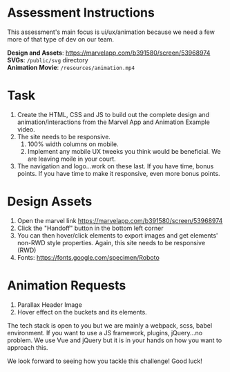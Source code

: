 # Assessment Instructions
 This assessment's main focus is ui/ux/animation because we need a few more of that type of dev on our team.
 
 **Design and Assets**: https://marvelapp.com/b391580/screen/53968974   
 **SVGs**: ```/public/svg``` directory  
 **Animation Movie**: ```/resources/animation.mp4```   
 
# Task
 1. Create the HTML, CSS and JS to build out the complete design and animation/interactions from the Marvel App and Animation Example video.  
 2. The site needs to be responsive.  
    1. 100% width columns on mobile.  
    2. Implement any mobile UX tweeks you think would be beneficial. We are leaving moile in your court.  
 3. The navigation and logo...work on these last. If you have time, bonus points. If you have time to make it responsive, even more bonus points.  
 
# Design Assets
1. Open the marvel link https://marvelapp.com/b391580/screen/53968974  
2. Click the "Handoff" button in the bottom left corner
3. You can then hover/click elements to export images and get elements' non-RWD style properties. Again, this site needs to be responsive (RWD)
4. Fonts: https://fonts.google.com/specimen/Roboto 
 
# Animation Requests
1. Parallax Header Image
2. Hover effect on the buckets and its elements. 

The tech stack is open to you but we are mainly a webpack, scss, babel environment. If you want to use a JS framework, plugins, jQuery...no problem. We use Vue and jQuery but it is in your hands on how you want to approach this. 

We look forward to seeing how you tackle this challenge! Good luck!
